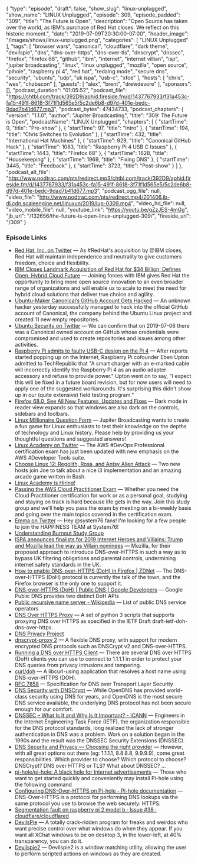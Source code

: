 {
  "type": "episode",
  "draft": false,
  "show_slug": "linux-unplugged",
  "show_name": "LINUX Unplugged",
  "episode": 309,
  "episode_padded": "309",
  "title": "The Future is Open",
  "description": "Open Source has taken over the world, as IBM's purchase of Red Hat closes. We reflect on this historic moment.",
  "date": "2019-07-09T20:30:00-07:00",
  "header_image": "/images/shows/linux-unplugged.png",
  "categories": [
    "LINUX Unplugged"
  ],
  "tags": [
    "browser wars",
    "canonical",
    "cloudflare",
    "dark theme",
    "devilspie",
    "dns",
    "dns-over-https",
    "dns-over-tls",
    "dnscrypt",
    "dnssec",
    "firefox",
    "firefox 68",
    "github",
    "ibm",
    "internet",
    "internet villian",
    "isp",
    "jupiter broadcasting",
    "linux",
    "linux unplugged",
    "mozilla",
    "open source",
    "pihole",
    "raspberry pi 4",
    "red hat",
    "redaing mode",
    "secure dns",
    "security",
    "ubuntu",
    "udp",
    "uk ispa",
    "usb-c",
    "xfce"
  ],
  "hosts": [
    "chris",
    "wes",
    "chzbacon"
  ],
  "guests": [
    "alex",
    "brent",
    "drewdevore"
  ],
  "sponsors": [],
  "podcast_duration": "01:05:52",
  "podcast_file": "https://chtbl.com/track/392D9/aphid.fireside.fm/d/1437767933/f31a453c-fa15-491f-8618-3f71f1d565e5/5c2de6b8-d97d-401e-bedc-9dad7b41d677.mp3",
  "podcast_bytes": 47434733,
  "podcast_chapters": {
    "version": "1.1.0",
    "author": "Jupiter Broadcasting",
    "title": "309: The Future is Open",
    "podcastName": "LINUX Unplugged",
    "chapters": [
      {
        "startTime": 0,
        "title": "Pre-show"
      },
      {
        "startTime": 97,
        "title": "Intro"
      },
      {
        "startTime": 194,
        "title": "Chris Switches to Evolution"
      },
      {
        "startTime": 432,
        "title": "International Hat Machines"
      },
      {
        "startTime": 929,
        "title": "Canonical GitHub Hack"
      },
      {
        "startTime": 1083,
        "title": "Raspberry Pi 4 USB C Issues"
      },
      {
        "startTime": 1443,
        "title": "Firefox 68"
      },
      {
        "startTime": 1628,
        "title": "Housekeeping"
      },
      {
        "startTime": 1969,
        "title": "Fixing DNS"
      },
      {
        "startTime": 3445,
        "title": "Feedback"
      },
      {
        "startTime": 3723,
        "title": "Post-show"
      }
    ]
  },
  "podcast_alt_file": "http://www.podtrac.com/pts/redirect.mp3/chtbl.com/track/392D9/aphid.fireside.fm/d/1437767933/f31a453c-fa15-491f-8618-3f71f1d565e5/5c2de6b8-d97d-401e-bedc-9dad7b41d677.mp3",
  "podcast_ogg_file": null,
  "video_file": "http://www.podtrac.com/pts/redirect.mp4/201406.jb-dl.cdn.scaleengine.net/linuxun/2019/lup-0309.mp4",
  "video_hd_file": null,
  "video_mobile_file": null,
  "youtube_link": "https://youtu.be/qZzJES-4mGg",
  "jb_url": "/132656/the-future-is-open-linux-unplugged-309/",
  "fireside_url": "/309"
}


### Episode Links

  * [Red Hat, Inc. on Twitter](https://twitter.com/RedHat/status/1148570974637498368 "Red Hat, Inc. on Twitter") — As #RedHat's acquisition by @IBM closes, Red Hat will maintain independence and neutrality to give customers freedom, choice and flexibility. 
  * [IBM Closes Landmark Acquisition of Red Hat for $34 Billion; Defines Open, Hybrid Cloud Future](https://www.redhat.com/en/about/press-releases/ibm-closes-landmark-acquisition-red-hat-34-billion-defines-open-hybrid-cloud-future "IBM Closes Landmark Acquisition of Red Hat for $34 Billion; Defines Open, Hybrid Cloud Future") — Joining forces with IBM gives Red Hat the opportunity to bring more open source innovation to an even broader range of organizations and will enable us to scale to meet the need for hybrid cloud solutions that deliver true choice and agility.
  * [Ubuntu-Maker Canonical’s GitHub Account Gets Hacked](https://thehackernews.com/2019/07/canonical-ubuntu-github-hacked.html "Ubuntu-Maker Canonical’s GitHub Account Gets Hacked") — An unknown hacker yesterday successfully managed to hack into the official GitHub account of Canonical, the company behind the Ubuntu Linux project and created 11 new empty repositories.
  * [Ubuntu Security on Twitter](https://twitter.com/ubuntu_sec/status/1147675201632473088 "Ubuntu Security on Twitter") — We can confirm that on 2019-07-06 there was a Canonical owned account on GitHub whose credentials were compromised and used to create repositories and issues among other activities.
  * [Raspberry Pi admits to faulty USB-C design on the Pi 4](https://arstechnica.com/gadgets/2019/07/raspberry-pi-4-uses-incorrect-usb-c-design-wont-work-with-some-chargers/ "Raspberry Pi admits to faulty USB-C design on the Pi 4") — After reports started popping up on the Internet, Raspberry Pi cofounder Eben Upton admitted to TechRepublic that "A smart charger with an e-marked cable will incorrectly identify the Raspberry Pi 4 as an audio adapter accessory and refuse to provide power." Upton went on to say, "I expect this will be fixed in a future board revision, but for now users will need to apply one of the suggested workarounds. It's surprising this didn't show up in our (quite extensive) field testing program."
  * [Firefox 68.0, See All New Features, Updates and Fixes](https://www.mozilla.org/en-US/firefox/68.0/releasenotes/ "Firefox 68.0, See All New Features, Updates and Fixes") — Dark mode in reader view expands so that windows are also dark on the controls, sidebars and toolbars.
  * [Linux Millionaire Question Form](https://docs.google.com/forms/d/1QDhxH88HwLxSxgW9iiHk-am_m59Jywc5pnL-aDY2hio/viewform?edit_requested=true "Linux Millionaire Question Form") — Jupiter Broadcasting wants to create a fun game for Linux enthusiasts to test their knowledge on the depths of technology and Linux history. Please help by providing us your thoughtful questions and suggested answers! 
  * [Linux Academy on Twitter](https://twitter.com/linuxacademyCOM/status/1138424138501148673 "Linux Academy on Twitter") — The AWS #DevOps Professional certification exam has just been updated with new emphasis on the AWS #Developer Tools suite. 
  * [Choose Linux 12: Regolith, Rosa, and Antsy Alien Attack](https://chooselinux.show/12 "Choose Linux 12: Regolith, Rosa, and Antsy Alien Attack") — Two new hosts join Joe to talk about a nice i3 implementation and an amazing arcade game written in Bash. 
  * [Linux Academy is Hiring!](https://jobs.lever.co/linuxacademy/ "Linux Academy is Hiring!")
  * [Passing the AWS Cloud Practitioner Exam](https://www.meetup.com/jupiterbroadcasting/events/262584571/ "Passing the AWS Cloud Practitioner Exam") — Whether you need the Cloud Practitioner certification for work or as a personal goal, studying and staying on track is hard because life gets in the way. Join this study group and we’ll help you pass the exam by meeting on a bi-weekly basis and going over the main topics covered in the certification exam. 
  * [Emma on Twitter](https://twitter.com/SocialHappiness/status/1148338792434061312 "Emma on Twitter") — Hey @system76 fans! I'm looking for a few people to join the HAPPINESS TEAM at System76! 
  * [Understanding Burnout Study Group](https://www.youtube.com/watch?v=hrdUJwfazJY "Understanding Burnout Study Group")
  * [ISPA announces finalists for 2019 Internet Heroes and Villains: Trump and Mozilla lead the way as Villain nominees](https://www.ispa.org.uk/ispa-announces-finalists-for-2019-internet-heroes-and-villains-trump-and-mozilla-lead-the-way-as-villain-nominees/ "ISPA announces finalists for 2019 Internet Heroes and Villains: Trump and Mozilla lead the way as Villain nominees") — Mozilla, for their proposed approach to introduce DNS-over-HTTPS in such a way as to bypass UK filtering obligations and parental controls, undermining internet safety standards in the UK.
  * [How to enable DNS-over-HTTPS (DoH) in Firefox | ZDNet](https://www.zdnet.com/article/how-to-enable-dns-over-https-doh-in-firefox/ "How to enable DNS-over-HTTPS \(DoH\) in Firefox | ZDNet") — The DNS-over-HTTPS (DoH) protocol is currently the talk of the town, and the Firefox browser is the only one to support it. 
  * [DNS-over-HTTPS (DoH) | Public DNS | Google Developers](https://developers.google.com/speed/public-dns/docs/doh/ "DNS-over-HTTPS \(DoH\)  |  Public DNS  |  Google Developers") — Google Public DNS provides two distinct DoH APIs
  * [Public recursive name server - Wikipedia](https://en.m.wikipedia.org/wiki/Public_recursive_name_server "Public recursive name server - Wikipedia") — List of public DNS service operators
  * [DNS Over HTTPS Proxy](https://facebookexperimental.github.io/doh-proxy/ "DNS Over HTTPS Proxy") — A set of python 3 scripts that supports proxying DNS over HTTPS as specified in the IETF Draft draft-ietf-doh-dns-over-https. 
  * [DNS Privacy Project](https://dnsprivacy.org/wiki/display/DP/DNS+Privacy+Clients "DNS Privacy Project")
  * [dnscrypt-proxy 2](https://github.com/jedisct1/dnscrypt-proxy "dnscrypt-proxy 2") — A flexible DNS proxy, with support for modern encrypted DNS protocols such as DNSCrypt v2 and DNS-over-HTTPS. 
  * [Running a DNS over HTTPS Client](https://developers.cloudflare.com/1.1.1.1/dns-over-https/cloudflared-proxy/ "Running a DNS over HTTPS Client") — There are several DNS over HTTPS (DoH) clients you can use to connect to 1.1.1.1 in order to protect your DNS queries from privacy intrusions and tampering. 
  * [curl/doh](https://github.com/curl/doh "curl/doh") — A libcurl-using application that resolves a host name using DNS-over-HTTPS (DOH). 
  * [RFC 7858](https://tools.ietf.org/html/rfc7858 "RFC 7858") — Specification for DNS over Transport Layer Security
  * [DNS Security with DNSCrypt](https://www.opendns.com/about/innovations/dnscrypt/ "DNS Security with DNSCrypt") — While OpenDNS has provided world-class security using DNS for years, and OpenDNS is the most secure DNS service available, the underlying DNS protocol has not been secure enough for our comfort. 
  * [DNSSEC – What Is It and Why Is It Important? - ICANN](https://www.icann.org/resources/pages/dnssec-what-is-it-why-important-2019-03-05-en "DNSSEC – What Is It and Why Is It Important? - ICANN") — Engineers in the Internet Engineering Task Force (IETF), the organization responsible for the DNS protocol standards, long realized the lack of stronger authentication in DNS was a problem. Work on a solution began in the 1990s and the result was the DNSSEC Security Extensions (DNSSEC). 
  * [DNS Security and Privacy — Choosing the right provider](https://medium.com/@nykolas.z/dns-security-and-privacy-choosing-the-right-provider-61fc6d54b986 "DNS Security and Privacy — Choosing the right provider") — However, with all great options out there (eg: 1.1.1.1, 8.8.8.8, 9.9.9.9), come great responsibilities. Which provider to choose? Which protocol to choose? DNSCrypt? DNS over HTTPS or TLS? What about DNSSEC? … 
  * [pi-hole/pi-hole: A black hole for Internet advertisements](https://github.com/pi-hole/pi-hole/#one-step-automated-install "pi-hole/pi-hole: A black hole for Internet advertisements") — Those who want to get started quickly and conveniently may install Pi-hole using the following command 
  * [Configuring DNS-Over-HTTPS on Pi-hole - Pi-hole documentation](https://docs.pi-hole.net/guides/dns-over-https/ "Configuring DNS-Over-HTTPS on Pi-hole - Pi-hole documentation") — DNS-Over-HTTPS is a protocol for performing DNS lookups via the same protocol you use to browse the web securely: HTTPS. 
  * [Segmentation fault on raspberry pi 2 model b · Issue #38 · cloudflare/cloudflared](https://github.com/cloudflare/cloudflared/issues/38 "Segmentation fault on raspberry pi 2 model b · Issue #38 · cloudflare/cloudflared")
  * [DevilsPie](https://wiki.gnome.org/action/show/Projects/DevilsPie?action=show&redirect=DevilsPie "DevilsPie") — A totally crack-ridden program for freaks and weirdos who want precise control over what windows do when they appear. If you want all XChat windows to be on desktop 3, in the lower-left, at 40% transparency, you can do it. 
  * [Devilspie2](http://www.nongnu.org/devilspie2/ "Devilspie2") — Devilspie2 is a window matching utility, allowing the user to perform scripted actions on windows as they are created.


